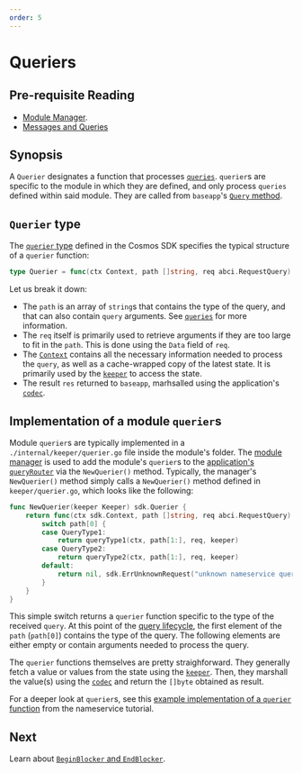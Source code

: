 ```yaml
---
order: 5
---
```


# Queriers

## Pre-requisite Reading

- [Module Manager](./module-manager.md).
- [Messages and Queries](./messages-and-queries.md)

## Synopsis

A `Querier` designates a function that processes [`queries`](./messages-and-queries.md#queries). `querier`s are specific to the module in which they are defined, and only process `queries` defined within said module. They are called from `baseapp`'s [`Query` method](../core/baseapp.md#query).

## `Querier` type

The [`querier` type](https://github.com/cosmos/cosmos-sdk/blob/master/types/queryable.go#L6) defined in the Cosmos SDK specifies the typical structure of a `querier` function:

```go
type Querier = func(ctx Context, path []string, req abci.RequestQuery) (res []byte, err Error)
```

Let us break it down:

- The `path` is an array of `string`s that contains the type of the query, and that can also contain `query` arguments. See [`queries`](./messages-and-queries.md#queries) for more information.
- The `req` itself is primarily used to retrieve arguments if they are too large to fit in the `path`. This is done using the `Data` field of `req`. 
- The [`Context`](../core/context.md) contains all the necessary information needed to process the `query`, as well as a cache-wrapped copy of the latest state. It is primarily used by the [`keeper`](./keeper.md) to access the state. 
- The result `res` returned to `baseapp`, marhsalled using the application's [`codec`](../core/encoding.md). 

## Implementation of a module `querier`s

Module `querier`s are typically implemented in a `./internal/keeper/querier.go` file inside the module's folder. The [module manager](./module-manager.md) is used to add the module's `querier`s to the [application's `queryRouter`](../core/baseapp.md#query-routing) via the `NewQuerier()` method. Typically, the manager's `NewQuerier()` method simply calls a `NewQuerier()` method defined in `keeper/querier.go`, which looks like the following:

```go
func NewQuerier(keeper Keeper) sdk.Querier {
	return func(ctx sdk.Context, path []string, req abci.RequestQuery) (res []byte, err sdk.Error) {
		switch path[0] {
		case QueryType1:
			return queryType1(ctx, path[1:], req, keeper)
		case QueryType2:
			return queryType2(ctx, path[1:], req, keeper)
		default:
			return nil, sdk.ErrUnknownRequest("unknown nameservice query endpoint")
		}
	}
}
```

This simple switch returns a `querier` function specific to the type of the received `query`. At this point of the [query lifecycle](../interfaces/query-lifecycle.md), the first element of the `path` (`path[0]`) contains the type of the query. The following elements are either empty or contain arguments needed to process the query. 

The `querier` functions themselves are pretty straighforward. They generally fetch a value or values from the state using the [`keeper`](./keeper.md). Then, they marshall the value(s) using the [`codec`](../core/encoding.md) and return the `[]byte` obtained as result. 

For a deeper look at `querier`s, see this [example implementation of a `querier` function](https://github.com/cosmos/sdk-application-tutorial/blob/c6754a1e313eb1ed973c5c91dcc606f2fd288811/x/nameservice/internal/keeper/querier.go) from the nameservice tutorial. 

## Next

Learn about [`BeginBlocker` and `EndBlocker`](./beginblock-endblock.md).
